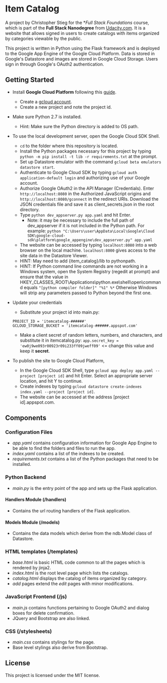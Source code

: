 # Item Catalog

A project by Christopher Stieg for the **Full Stack Foundations* course,
which is part of the **Full Stack Nanodegree** from
[Udacity.com](https://www.udacity.com/course/full-stack-web-developer-nanodegree--nd004).
It is a website that allows signed in users to create catalogs with items organized
by categories viewable by the public.

This project is written in Python using the Flask framework and is deployed to
the Google App Engine of the Google Cloud Platform.  Data is stored in Google's
Datastore and images are stored in Google Cloud Storage.  Users sign in through
Google's OAuth2 authentication.

## Getting Started
* Install **Google Cloud Platform** following this [guide](https://cloud.google.com/deployment-manager/docs/step-by-step-guide/installation-and-setup).
    * Create a [gcloud account](console.cloud.google.com).
    * Create a new project and note the project id.

* Make sure Python 2.7 is installed.
    * Hint: Make sure the Python directory is added to OS path.

* To use the local development server, open the Google Cloud SDK Shell.
    * `cd` to the folder where this repository is located.
    * Install the Python packages necessary for this project by typing
    `python -m pip install -t lib -r requirements.txt` at the prompt.
    * Set up Datastore emulator with the command `gcloud beta emulators datastore start`.
    * Authenticate to Google Cloud SDK by typing `gcloud auth application-default login`
    and authorizing use of your Google account.
    * Authorize Google OAuth2 in the API Manager (Credentials).  Enter `http://localhost:8080` in the Authorized JavaScript origins and `http://localhost:8080/gconnect` in the redirect URIs. Download the JSON credentials
    file and save it as client_secrets.json in the root directory.
    * Type `python dev_appserver.py app.yaml` and hit Enter.
        * Note: it may be necessary to include the full path of dev_appserver if
        it is not included in the Python path.  For example:
        `python "C:\Users\user\AppData\Local\Google\Cloud SDK\google-cloud-sdk\platform\google_appengine\dev_appserver.py" app.yaml`
    * The website can be accessed by typing `localhost:8080` into a web browser
    on the local machine.  `localhost:8000` gives access to the site data in the
    Datastore Viewer.
    * HINT: May need to add {item_catalog}/lib to pythonpath.
    * HINT: If Python command line commands are not working in a Windows system,
    open the System Registry (regedit at prompt) and ensure that the value in
    HKEY_CLASSES_ROOT\Applications\python.exe\shell\open\command equals
    `"[python compiler folder]" "%1" %*`
    Otherwise Windows will strip any parameters passed to Python beyond the first
    one.

* Update your credentials
    * Substitute your project id into main.py:
    ```
    PROJECT_ID = 'itemcatalog-######'
    GCLOUD_STORAGE_BUCKET = 'itemcatalog-######.appspot.com'
    ```
    * Make a client secret of random letters, numbers, and characters, and substitute
    it in itemcatalog.py:
    `app.secret_key = 'ew0j9we093r00923r09i233ff09jweff09'`  <= change this value
    and keep it **secret**.


* To publish the site to Google Cloud Platform,
    * In the Google Cloud SDK Shell, type `gcloud app deploy app.yaml --project [project id]` and
    hit Enter.  Select an appropriate server location, and hit Y to continue.
    * Create indexes by typing `gcloud datastore create-indexes index.yaml --project [project id]`.
    * The website can be accessed at the address [project id].appspot.com.


## Components
### Configuration Files
* _app.yaml_ contains configuration information for Google App Engine to be able
to find the folders and files to run the app.
* _index.yaml_ contains a list of the indexes to be created.
* _requirements.txt_ contains a list of the Python packages that need to be installed.


### Python Backend
* _main.py_ is the entry point of the app and sets up the Flask application.
#### Handlers Module (/handlers)
* Contains the url routing handlers of the Flask application.
#### Models Module (/models)
* Contains the data models which derive from the ndb.Model class of Datastore.


### HTML templates (/templates)
* _base.html_ is basic HTML code common to all the pages which is rendered by jinja2.
* _index.html_ is the root level page which lists the catalogs.
* _catalog.html_ displays the catalog of items organized by category.
* *add* pages extend the *edit* pages with minor modifications.

### JavaScript Frontend (/js)
* _main.js_ contains functions pertaining to Google OAuth2 and dialog boxes for
delete confirmation.
* JQuery and Bootstrap are also linked.

### CSS (/stylesheets)
* _main.css_ contains stylings for the page.
* Base level stylings also derive from Bootstrap.

## License
This project is licensed under the MIT license.
